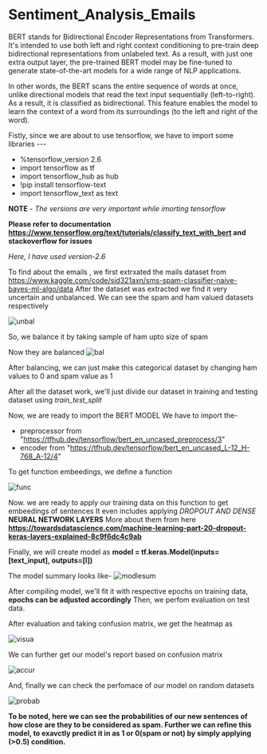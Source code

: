 # Sentiment_Analysis_Emails

BERT stands for Bidirectional Encoder Representations from Transformers. It's intended to use both left and right context conditioning to pre-train deep bidirectional representations from unlabeled text. As a result, with just one extra output layer, the pre-trained BERT model may be fine-tuned to generate state-of-the-art models for a wide range of NLP applications.

In other words, the BERT scans the entire sequence of words at once, unlike directional models that read the text input sequentially (left-to-right). As a result, it is classified as bidirectional. This feature enables the model to learn the context of a word from its surroundings (to the left and right of the word).

Fistly, since we are about to use tensorflow, we have to import some libraries ---
  - %tensorflow_version 2.6
  - import tensorflow as tf
  - import tensorflow_hub as hub
  - !pip install tensorflow-text
  - import tensorflow_text as text

**NOTE** - *The versions are very important while imorting tensorflow*

**Please refer to documentation https://www.tensorflow.org/text/tutorials/classify_text_with_bert and stackoverflow for issues**

*Here, I have used version-2.6* 

To find about the emails , we first extrxated the mails dataset from https://www.kaggle.com/code/sid321axn/sms-spam-classifier-naive-bayes-ml-algo/data
After the dataset was extracted we find it very uncertain and unbalanced.
We can see the spam and ham valued datasets respectively

![unbal](https://user-images.githubusercontent.com/76419241/169275987-209bc3a2-33ff-4370-b97a-1239cd8948c4.png)


So, we balance it by taking sample of ham upto size of spam

Now they are balanced
![bal](https://user-images.githubusercontent.com/76419241/169276405-b80624a4-96e0-47c1-ad37-363eb43fe84b.png)


After balancing, we can just make this categorical dataset by changing ham values to 0 and spam value as 1

 After all the dataset work, we'll just divide our dataset in training and testing dataset using *train_test_split*
 
 Now, we are ready to import the BERT MODEL
 We have to import the-
  - preprocessor from "https://tfhub.dev/tensorflow/bert_en_uncased_preprocess/3"
  - encoder from "https://tfhub.dev/tensorflow/bert_en_uncased_L-12_H-768_A-12/4"

To get function embeedings, we define a function

![func](https://user-images.githubusercontent.com/76419241/169283017-28c37369-f005-4f6c-be09-fe1ecc206426.png)

   
Now. we are ready to apply our training data on this function to get embeedings of sentences
It even includes applying *DROPOUT AND DENSE* **NEURAL NETWORK LAYERS**
More about them from here **https://towardsdatascience.com/machine-learning-part-20-dropout-keras-layers-explained-8c9f6dc4c9ab**

Finally, we will create model as **model = tf.keras.Model(inputs=[text_input], outputs=[l])**

The model summary looks like-
![modlesum](https://user-images.githubusercontent.com/76419241/169275893-d5fcb361-b5ea-41fb-8d19-59784a324b40.png)

After compiling model, we'll fit it with respective epochs on training data, **epochs can be adjusted accordingly**
Then, we perfom evaluation on test data.

After evaluation and taking confusion matrix, we get the heatmap as

![visua](https://user-images.githubusercontent.com/76419241/169283977-d5dd9822-fddd-432a-a384-9a5b79002282.png)

   
We can further get our model's report based on confusion matrix

![accur](https://user-images.githubusercontent.com/76419241/169284215-e9617563-b9d5-471f-ac53-6c8befdd7681.png)

And, finally we can check the perfomace of our model on random datasets

![probab](https://user-images.githubusercontent.com/76419241/169284366-b431eb25-3f3a-4991-a271-20e438bd2b0a.png)

**To be noted, here we can see the probabilities of our new sentences of how close are they to be considered as spam.
Further we can refine this model, to exavctly predict it in as 1 or 0(spam or not) by simply applying (>0.5) condition.**


